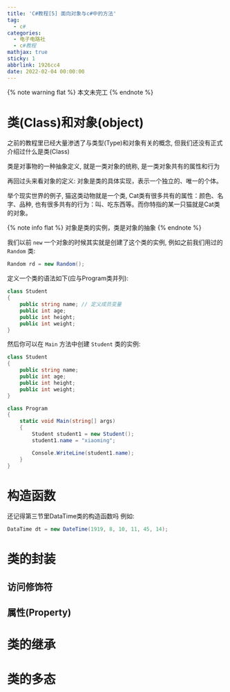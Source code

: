 ```yaml
---
title: 'C#教程[5] 面向对象与c#中的方法'
tag:
  - c#
categories:
  - 电子电路社
  - c#教程
mathjax: true
sticky: 1
abbrlink: 1926cc4
date: 2022-02-04 00:00:00
---
```


{% note warning flat %}
本文未完工
{% endnote %}

# 类(Class)和对象(object)

之前的教程里已经大量渗透了与类型(Type)和对象有关的概念, 但我们还没有正式介绍过什么是类(Class)

类是对事物的一种抽象定义, 就是一类对象的统称, 是一类对象共有的属性和行为

再回过头来看对象的定义: 对象是类的具体实现，表示一个独立的、唯一的个体。

举个现实世界的例子, 猫这类动物就是一个类, Cat类有很多共有的属性：颜色、名字、品种, 也有很多共有的行为：叫、吃东西等。而你特指的某一只猫就是Cat类的对象。

{% note info flat %}
对象是类的实例，类是对象的抽象
{% endnote %}

我们以前 `new` 一个对象的时候其实就是创建了这个类的实例, 例如之前我们用过的 `Random` 类:
```csharp
Random rd = new Random();
```

定义一个类的语法如下(应与Program类并列):
```csharp
class Student
{
    public string name; // 定义成员变量
    public int age;
    public int height;
    public int weight;
}
```

然后你可以在 `Main` 方法中创建 `Student` 类的实例:

```csharp
class Student
{
    public string name;
    public int age;
    public int height;
    public int weight;
}

class Program
{
    static void Main(string[] args)
    {
        Student student1 = new Student();
        student1.name = "xiaoming";

        Console.WriteLine(student1.name);
    }
}
```

# 构造函数

还记得第三节里DataTime类的构造函数吗 
例如:
```csharp
DataTime dt = new DateTime(1919, 8, 10, 11, 45, 14);
```

# 类的封装

## 访问修饰符

## 属性(Property)

# 类的继承

# 类的多态